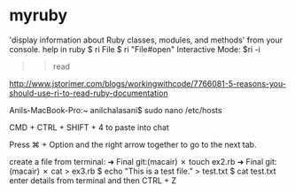 # myruby

'display information about Ruby classes, modules, and methods' from your console.
help in ruby
$ ri File
$ ri "File#open"
Interactive Mode:
$ri -i
>> read

http://www.jstorimer.com/blogs/workingwithcode/7766081-5-reasons-you-should-use-ri-to-read-ruby-documentation

Anils-MacBook-Pro:~ anilchalasani$ sudo nano /etc/hosts

CMD + CTRL + SHIFT + 4 to paste into chat

Press ⌘ + Option and the right arrow together to go to the next tab.

create a file from terminal:
➜  Final git:(macair) ✗ touch ex2.rb
➜  Final git:(macair) ✗ cat > ex3.rb
$ echo "This is a test file." > test.txt
$ cat test.txt
enter details from terminal and then CTRL + Z
